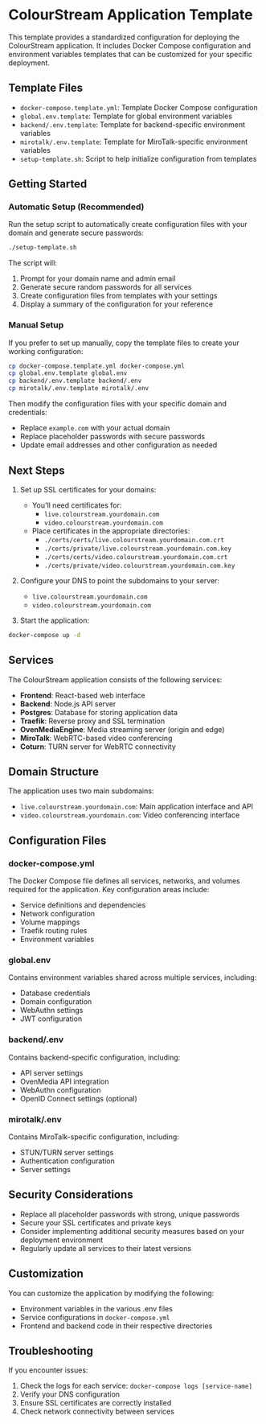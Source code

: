 # ColourStream Application Template

This template provides a standardized configuration for deploying the ColourStream application. It includes Docker Compose configuration and environment variables templates that can be customized for your specific deployment.

## Template Files

- `docker-compose.template.yml`: Template Docker Compose configuration
- `global.env.template`: Template for global environment variables
- `backend/.env.template`: Template for backend-specific environment variables
- `mirotalk/.env.template`: Template for MiroTalk-specific environment variables
- `setup-template.sh`: Script to help initialize configuration from templates

## Getting Started

### Automatic Setup (Recommended)

Run the setup script to automatically create configuration files with your domain and generate secure passwords:

```bash
./setup-template.sh
```

The script will:
1. Prompt for your domain name and admin email
2. Generate secure random passwords for all services
3. Create configuration files from templates with your settings
4. Display a summary of the configuration for your reference

### Manual Setup

If you prefer to set up manually, copy the template files to create your working configuration:

```bash
cp docker-compose.template.yml docker-compose.yml
cp global.env.template global.env
cp backend/.env.template backend/.env
cp mirotalk/.env.template mirotalk/.env
```

Then modify the configuration files with your specific domain and credentials:

- Replace `example.com` with your actual domain
- Replace placeholder passwords with secure passwords
- Update email addresses and other configuration as needed

## Next Steps

1. Set up SSL certificates for your domains:
   - You'll need certificates for:
     - `live.colourstream.yourdomain.com`
     - `video.colourstream.yourdomain.com`
   - Place certificates in the appropriate directories:
     - `./certs/certs/live.colourstream.yourdomain.com.crt`
     - `./certs/private/live.colourstream.yourdomain.com.key`
     - `./certs/certs/video.colourstream.yourdomain.com.crt`
     - `./certs/private/video.colourstream.yourdomain.com.key`

2. Configure your DNS to point the subdomains to your server:
   - `live.colourstream.yourdomain.com`
   - `video.colourstream.yourdomain.com`

3. Start the application:

```bash
docker-compose up -d
```

## Services

The ColourStream application consists of the following services:

- **Frontend**: React-based web interface
- **Backend**: Node.js API server
- **Postgres**: Database for storing application data
- **Traefik**: Reverse proxy and SSL termination
- **OvenMediaEngine**: Media streaming server (origin and edge)
- **MiroTalk**: WebRTC-based video conferencing
- **Coturn**: TURN server for WebRTC connectivity

## Domain Structure

The application uses two main subdomains:

- `live.colourstream.yourdomain.com`: Main application interface and API
- `video.colourstream.yourdomain.com`: Video conferencing interface

## Configuration Files

### docker-compose.yml

The Docker Compose file defines all services, networks, and volumes required for the application. Key configuration areas include:

- Service definitions and dependencies
- Network configuration
- Volume mappings
- Traefik routing rules
- Environment variables

### global.env

Contains environment variables shared across multiple services, including:

- Database credentials
- Domain configuration
- WebAuthn settings
- JWT configuration

### backend/.env

Contains backend-specific configuration, including:

- API server settings
- OvenMedia API integration
- WebAuthn configuration
- OpenID Connect settings (optional)

### mirotalk/.env

Contains MiroTalk-specific configuration, including:

- STUN/TURN server settings
- Authentication configuration
- Server settings

## Security Considerations

- Replace all placeholder passwords with strong, unique passwords
- Secure your SSL certificates and private keys
- Consider implementing additional security measures based on your deployment environment
- Regularly update all services to their latest versions

## Customization

You can customize the application by modifying the following:

- Environment variables in the various .env files
- Service configurations in `docker-compose.yml`
- Frontend and backend code in their respective directories

## Troubleshooting

If you encounter issues:

1. Check the logs for each service: `docker-compose logs [service-name]`
2. Verify your DNS configuration
3. Ensure SSL certificates are correctly installed
4. Check network connectivity between services 